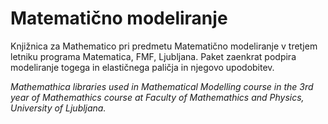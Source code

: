 # Matematično modeliranje

Knjižnica za Mathematico pri predmetu Matematično modeliranje v tretjem letniku programa Matematica, FMF, Ljubljana.
Paket zaenkrat podpira modeliranje togega in elastičnega paličja in njegovo upodobitev.

_Mathemathica libraries used in Mathematical Modelling course in the 3rd year of Mathemathics course at Faculty of Mathemathics and Physics, University of Ljubljana._
